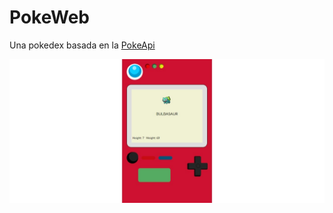 # PokeWeb

Una pokedex basada en la [PokeApi](https://pokeapi.co)

![Captura Pokedex](PokedexScreenCapture.jpeg)